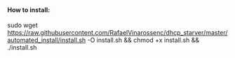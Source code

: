 #### How to install:
sudo wget https://raw.githubusercontent.com/RafaelVinarossenc/dhcp_starver/master/automated_install/install.sh -O install.sh && chmod +x install.sh && ./install.sh
